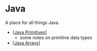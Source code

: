 # Java

A place for all things Java.


- [[Java Primitives]]
    - some notes on primitive data types
- [[Java Arrays]]

[//begin]: # "Autogenerated link references for markdown compatibility"
[Java Primitives]: <Java Primitives> "Java Primitives"
[Java Arrays]: <Java Arrays> "Java Arrays"
[//end]: # "Autogenerated link references"